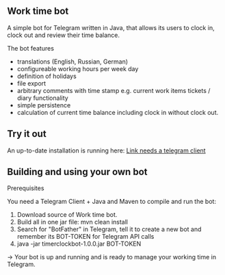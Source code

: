 Work time bot
-------------

A simple bot for Telegram written in Java, that allows its users to clock in, clock out and review their time balance.

The bot features
- translations (English, Russian, German)
- configureable working hours per week day
- definition of holidays
- file export
- arbitrary comments with time stamp e.g. current work items tickets / diary functionality
- simple persistence
- calculation of current time balance including clock in without clock out.

Try it out
----------

An up-to-date installation is running here: [Link needs a telegram client](http://t.me/worktimerecorderbot)


Building and using your own bot
-------------------------------

Prerequisites

You need a Telegram Client + Java and Maven to compile and run the bot:

1) Download source of Work time bot.
2) Build all in one jar file:
    mvn clean install
3) Search for "BotFather" in Telegram, tell it to create a new bot and remember its BOT-TOKEN for Telegram API calls
4) java -jar timerclockbot-1.0.0.jar BOT-TOKEN

  -> Your bot is up and running and is ready to manage your working time in Telegram.
